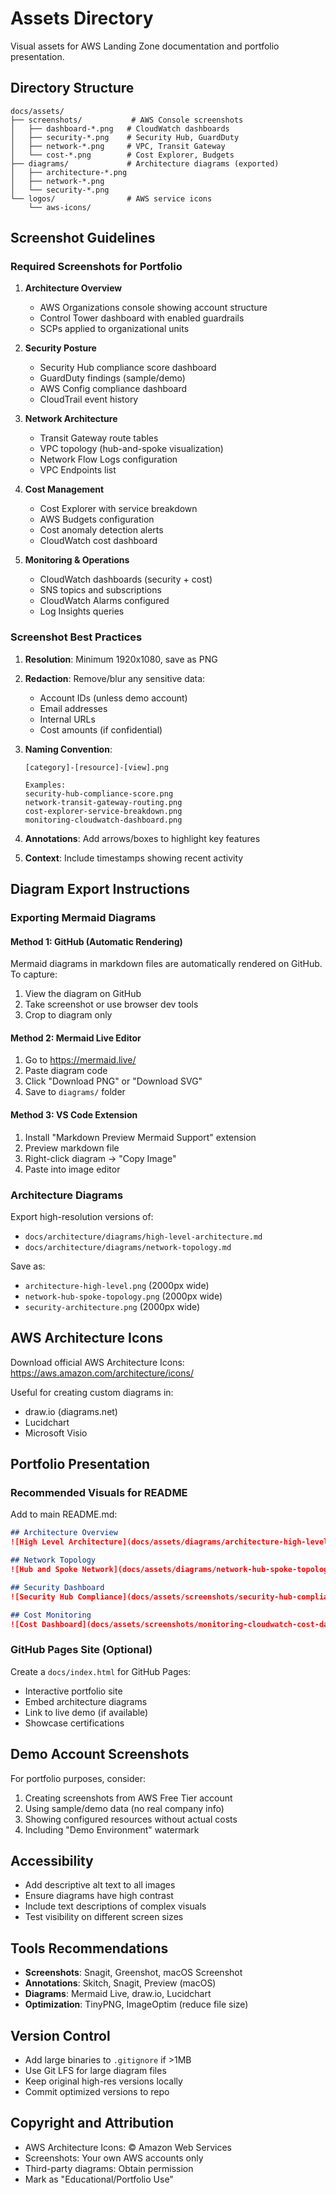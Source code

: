 # Assets Directory

Visual assets for AWS Landing Zone documentation and portfolio presentation.

## Directory Structure

```
docs/assets/
├── screenshots/           # AWS Console screenshots
│   ├── dashboard-*.png   # CloudWatch dashboards
│   ├── security-*.png    # Security Hub, GuardDuty
│   ├── network-*.png     # VPC, Transit Gateway
│   └── cost-*.png        # Cost Explorer, Budgets
├── diagrams/             # Architecture diagrams (exported)
│   ├── architecture-*.png
│   ├── network-*.png
│   └── security-*.png
└── logos/                # AWS service icons
    └── aws-icons/
```

## Screenshot Guidelines

### Required Screenshots for Portfolio

1. **Architecture Overview**
   - AWS Organizations console showing account structure
   - Control Tower dashboard with enabled guardrails
   - SCPs applied to organizational units

2. **Security Posture**
   - Security Hub compliance score dashboard
   - GuardDuty findings (sample/demo)
   - AWS Config compliance dashboard
   - CloudTrail event history

3. **Network Architecture**
   - Transit Gateway route tables
   - VPC topology (hub-and-spoke visualization)
   - Network Flow Logs configuration
   - VPC Endpoints list

4. **Cost Management**
   - Cost Explorer with service breakdown
   - AWS Budgets configuration
   - Cost anomaly detection alerts
   - CloudWatch cost dashboard

5. **Monitoring & Operations**
   - CloudWatch dashboards (security + cost)
   - SNS topics and subscriptions
   - CloudWatch Alarms configured
   - Log Insights queries

### Screenshot Best Practices

1. **Resolution**: Minimum 1920x1080, save as PNG
2. **Redaction**: Remove/blur any sensitive data:
   - Account IDs (unless demo account)
   - Email addresses
   - Internal URLs
   - Cost amounts (if confidential)

3. **Naming Convention**:
   ```
   [category]-[resource]-[view].png
   
   Examples:
   security-hub-compliance-score.png
   network-transit-gateway-routing.png
   cost-explorer-service-breakdown.png
   monitoring-cloudwatch-dashboard.png
   ```

4. **Annotations**: Add arrows/boxes to highlight key features
5. **Context**: Include timestamps showing recent activity

## Diagram Export Instructions

### Exporting Mermaid Diagrams

#### Method 1: GitHub (Automatic Rendering)
Mermaid diagrams in markdown files are automatically rendered on GitHub. To capture:
1. View the diagram on GitHub
2. Take screenshot or use browser dev tools
3. Crop to diagram only

#### Method 2: Mermaid Live Editor
1. Go to https://mermaid.live/
2. Paste diagram code
3. Click "Download PNG" or "Download SVG"
4. Save to `diagrams/` folder

#### Method 3: VS Code Extension
1. Install "Markdown Preview Mermaid Support" extension
2. Preview markdown file
3. Right-click diagram → "Copy Image"
4. Paste into image editor

### Architecture Diagrams

Export high-resolution versions of:
- `docs/architecture/diagrams/high-level-architecture.md`
- `docs/architecture/diagrams/network-topology.md`

Save as:
- `architecture-high-level.png` (2000px wide)
- `network-hub-spoke-topology.png` (2000px wide)
- `security-architecture.png` (2000px wide)

## AWS Architecture Icons

Download official AWS Architecture Icons:
https://aws.amazon.com/architecture/icons/

Useful for creating custom diagrams in:
- draw.io (diagrams.net)
- Lucidchart
- Microsoft Visio

## Portfolio Presentation

### Recommended Visuals for README

Add to main README.md:
```markdown
## Architecture Overview
![High Level Architecture](docs/assets/diagrams/architecture-high-level.png)

## Network Topology
![Hub and Spoke Network](docs/assets/diagrams/network-hub-spoke-topology.png)

## Security Dashboard
![Security Hub Compliance](docs/assets/screenshots/security-hub-compliance-score.png)

## Cost Monitoring
![Cost Dashboard](docs/assets/screenshots/monitoring-cloudwatch-cost-dashboard.png)
```

### GitHub Pages Site (Optional)

Create a `docs/index.html` for GitHub Pages:
- Interactive portfolio site
- Embed architecture diagrams
- Link to live demo (if available)
- Showcase certifications

## Demo Account Screenshots

For portfolio purposes, consider:
1. Creating screenshots from AWS Free Tier account
2. Using sample/demo data (no real company info)
3. Showing configured resources without actual costs
4. Including "Demo Environment" watermark

## Accessibility

- Add descriptive alt text to all images
- Ensure diagrams have high contrast
- Include text descriptions of complex visuals
- Test visibility on different screen sizes

## Tools Recommendations

- **Screenshots**: Snagit, Greenshot, macOS Screenshot
- **Annotations**: Skitch, Snagit, Preview (macOS)
- **Diagrams**: Mermaid Live, draw.io, Lucidchart
- **Optimization**: TinyPNG, ImageOptim (reduce file size)

## Version Control

- Add large binaries to `.gitignore` if >1MB
- Use Git LFS for large diagram files
- Keep original high-res versions locally
- Commit optimized versions to repo

## Copyright and Attribution

- AWS Architecture Icons: © Amazon Web Services
- Screenshots: Your own AWS accounts only
- Third-party diagrams: Obtain permission
- Mark as "Educational/Portfolio Use"
